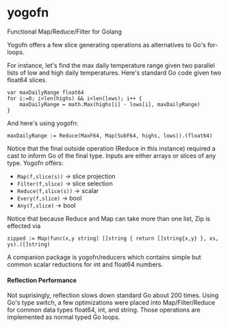 # yogofn
Functional Map/Reduce/Filter for Golang

Yogofn offers a few slice generating operations as alternatives to Go's for-loops.

For instance, let's find the max daily temperature range given two parallel lists of low and high daily temperatures.
Here's standard Go code given two float64 slices.

```
var maxDailyRange float64
for i:=0; i<len(highs) && i<len(lows); i++ {
    maxDailyRange = math.Max(highs[i] - lows[i], maxDailyRange)
}
```
And here's using yogofn:
```
maxDailyRange := Reduce(MaxF64, Map(SubF64, highs, lows)).(float64)
```

Notice that the final outside operation (Reduce in this instance) required a cast to inform Go of the final type.  Inputs are either arrays or slices of any type.  Yogofn offers:

- ``Map(f,slice(s))`` -> slice projection
- ``Filter(f,slice)`` -> slice selection
- ``Reduce(f,slice(s))`` -> scalar
- ``Every(f,slice)`` -> bool 
- ``Any(f,slice)`` -> bool

Notice that because Reduce and Map can take more than one list, Zip is effected via

```
zipped := Map(func(x,y string) []string { return []string{x,y} }, xs, ys).([]string)
```
A companion package is yogofn/reducers which contains simple but common scalar reductions for int and float64 numbers.

#### Reflection Performance

Not suprisingly, reflection slows down standard Go about 200 times.  Using Go's type switch, a few optimizations 
were placed into Map/Filter/Reduce 
for common data types float64, int, and string.  Those operations are implemented as normal typed Go loops.




